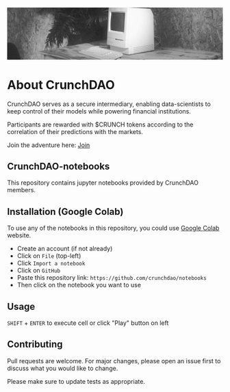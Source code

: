 ![Banner](./assets/banner.webp)

# About CrunchDAO

CrunchDAO serves as a secure intermediary, enabling data-scientists to keep control of their models while powering financial institutions.

Participants are rewarded with $CRUNCH tokens according to the correlation of their predictions with the markets.

Join the adventure here: [Join](https://account.crunchdao.com/auth/register)

## CrunchDAO-notebooks

This repository contains jupyter notebooks provided by CrunchDAO members.

## Installation (Google Colab)

To use any of the notebooks in this repository, you could use [Google Colab](https://colab.research.google.com/) website.

- Create an account (if not already)
- Click on `File` (top-left)
- Click `Import a notebook`
- Click on `GitHub`
- Paste this repository link: `https://github.com/crunchdao/notebooks`
- Then click on the notebook you want to use

## Usage

`SHIFT` + `ENTER` to execute cell or click "Play" button on left

## Contributing

Pull requests are welcome. For major changes, please open an issue first to discuss what you would like to change.

Please make sure to update tests as appropriate.
